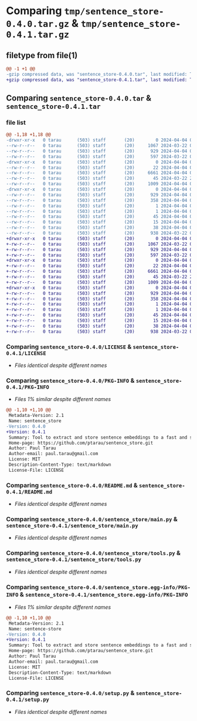 # Comparing `tmp/sentence_store-0.4.0.tar.gz` & `tmp/sentence_store-0.4.1.tar.gz`

## filetype from file(1)

```diff
@@ -1 +1 @@
-gzip compressed data, was "sentence_store-0.4.0.tar", last modified: Thu Apr  4 03:06:56 2024, max compression
+gzip compressed data, was "sentence_store-0.4.1.tar", last modified: Thu Apr  4 03:27:50 2024, max compression
```

## Comparing `sentence_store-0.4.0.tar` & `sentence_store-0.4.1.tar`

### file list

```diff
@@ -1,18 +1,18 @@
-drwxr-xr-x   0 tarau      (503) staff       (20)        0 2024-04-04 03:06:56.786668 sentence_store-0.4.0/
--rw-r--r--   0 tarau      (503) staff       (20)     1067 2024-03-22 00:56:36.000000 sentence_store-0.4.0/LICENSE
--rw-r--r--   0 tarau      (503) staff       (20)      929 2024-04-04 03:06:56.786413 sentence_store-0.4.0/PKG-INFO
--rw-r--r--   0 tarau      (503) staff       (20)      597 2024-03-22 02:11:02.000000 sentence_store-0.4.0/README.md
-drwxr-xr-x   0 tarau      (503) staff       (20)        0 2024-04-04 03:06:56.784336 sentence_store-0.4.0/sentence_store/
--rw-r--r--   0 tarau      (503) staff       (20)       22 2024-04-04 03:06:51.000000 sentence_store-0.4.0/sentence_store/__init__.py
--rw-r--r--   0 tarau      (503) staff       (20)     6661 2024-04-04 02:45:15.000000 sentence_store-0.4.0/sentence_store/main.py
--rw-r--r--   0 tarau      (503) staff       (20)       45 2024-03-22 21:22:17.000000 sentence_store-0.4.0/sentence_store/requirements.txt
--rw-r--r--   0 tarau      (503) staff       (20)     1009 2024-04-04 02:08:24.000000 sentence_store-0.4.0/sentence_store/tools.py
-drwxr-xr-x   0 tarau      (503) staff       (20)        0 2024-04-04 03:06:56.786015 sentence_store-0.4.0/sentence_store.egg-info/
--rw-r--r--   0 tarau      (503) staff       (20)      929 2024-04-04 03:06:56.000000 sentence_store-0.4.0/sentence_store.egg-info/PKG-INFO
--rw-r--r--   0 tarau      (503) staff       (20)      358 2024-04-04 03:06:56.000000 sentence_store-0.4.0/sentence_store.egg-info/SOURCES.txt
--rw-r--r--   0 tarau      (503) staff       (20)        1 2024-04-04 03:06:56.000000 sentence_store-0.4.0/sentence_store.egg-info/dependency_links.txt
--rw-r--r--   0 tarau      (503) staff       (20)        1 2024-04-04 03:06:56.000000 sentence_store-0.4.0/sentence_store.egg-info/not-zip-safe
--rw-r--r--   0 tarau      (503) staff       (20)       45 2024-04-04 03:06:56.000000 sentence_store-0.4.0/sentence_store.egg-info/requires.txt
--rw-r--r--   0 tarau      (503) staff       (20)       15 2024-04-04 03:06:56.000000 sentence_store-0.4.0/sentence_store.egg-info/top_level.txt
--rw-r--r--   0 tarau      (503) staff       (20)       38 2024-04-04 03:06:56.786770 sentence_store-0.4.0/setup.cfg
--rw-r--r--   0 tarau      (503) staff       (20)      938 2024-03-22 02:06:24.000000 sentence_store-0.4.0/setup.py
+drwxr-xr-x   0 tarau      (503) staff       (20)        0 2024-04-04 03:27:50.059726 sentence_store-0.4.1/
+-rw-r--r--   0 tarau      (503) staff       (20)     1067 2024-03-22 00:56:36.000000 sentence_store-0.4.1/LICENSE
+-rw-r--r--   0 tarau      (503) staff       (20)      929 2024-04-04 03:27:50.059450 sentence_store-0.4.1/PKG-INFO
+-rw-r--r--   0 tarau      (503) staff       (20)      597 2024-03-22 02:11:02.000000 sentence_store-0.4.1/README.md
+drwxr-xr-x   0 tarau      (503) staff       (20)        0 2024-04-04 03:27:50.057275 sentence_store-0.4.1/sentence_store/
+-rw-r--r--   0 tarau      (503) staff       (20)       22 2024-04-04 03:27:31.000000 sentence_store-0.4.1/sentence_store/__init__.py
+-rw-r--r--   0 tarau      (503) staff       (20)     6661 2024-04-04 02:45:15.000000 sentence_store-0.4.1/sentence_store/main.py
+-rw-r--r--   0 tarau      (503) staff       (20)       45 2024-03-22 21:22:17.000000 sentence_store-0.4.1/sentence_store/requirements.txt
+-rw-r--r--   0 tarau      (503) staff       (20)     1009 2024-04-04 02:08:24.000000 sentence_store-0.4.1/sentence_store/tools.py
+drwxr-xr-x   0 tarau      (503) staff       (20)        0 2024-04-04 03:27:50.059008 sentence_store-0.4.1/sentence_store.egg-info/
+-rw-r--r--   0 tarau      (503) staff       (20)      929 2024-04-04 03:27:49.000000 sentence_store-0.4.1/sentence_store.egg-info/PKG-INFO
+-rw-r--r--   0 tarau      (503) staff       (20)      358 2024-04-04 03:27:50.000000 sentence_store-0.4.1/sentence_store.egg-info/SOURCES.txt
+-rw-r--r--   0 tarau      (503) staff       (20)        1 2024-04-04 03:27:50.000000 sentence_store-0.4.1/sentence_store.egg-info/dependency_links.txt
+-rw-r--r--   0 tarau      (503) staff       (20)        1 2024-04-04 03:27:50.000000 sentence_store-0.4.1/sentence_store.egg-info/not-zip-safe
+-rw-r--r--   0 tarau      (503) staff       (20)       45 2024-04-04 03:27:50.000000 sentence_store-0.4.1/sentence_store.egg-info/requires.txt
+-rw-r--r--   0 tarau      (503) staff       (20)       15 2024-04-04 03:27:50.000000 sentence_store-0.4.1/sentence_store.egg-info/top_level.txt
+-rw-r--r--   0 tarau      (503) staff       (20)       38 2024-04-04 03:27:50.059832 sentence_store-0.4.1/setup.cfg
+-rw-r--r--   0 tarau      (503) staff       (20)      938 2024-03-22 02:06:24.000000 sentence_store-0.4.1/setup.py
```

### Comparing `sentence_store-0.4.0/LICENSE` & `sentence_store-0.4.1/LICENSE`

 * *Files identical despite different names*

### Comparing `sentence_store-0.4.0/PKG-INFO` & `sentence_store-0.4.1/PKG-INFO`

 * *Files 1% similar despite different names*

```diff
@@ -1,10 +1,10 @@
 Metadata-Version: 2.1
 Name: sentence_store
-Version: 0.4.0
+Version: 0.4.1
 Summary: Tool to extract and store sentence embeddings to a fast and scalable vector db
 Home-page: https://github.com/ptarau/sentence_store.git
 Author: Paul Tarau
 Author-email: paul.tarau@gmail.com
 License: MIT
 Description-Content-Type: text/markdown
 License-File: LICENSE
```

### Comparing `sentence_store-0.4.0/README.md` & `sentence_store-0.4.1/README.md`

 * *Files identical despite different names*

### Comparing `sentence_store-0.4.0/sentence_store/main.py` & `sentence_store-0.4.1/sentence_store/main.py`

 * *Files identical despite different names*

### Comparing `sentence_store-0.4.0/sentence_store/tools.py` & `sentence_store-0.4.1/sentence_store/tools.py`

 * *Files identical despite different names*

### Comparing `sentence_store-0.4.0/sentence_store.egg-info/PKG-INFO` & `sentence_store-0.4.1/sentence_store.egg-info/PKG-INFO`

 * *Files 1% similar despite different names*

```diff
@@ -1,10 +1,10 @@
 Metadata-Version: 2.1
 Name: sentence-store
-Version: 0.4.0
+Version: 0.4.1
 Summary: Tool to extract and store sentence embeddings to a fast and scalable vector db
 Home-page: https://github.com/ptarau/sentence_store.git
 Author: Paul Tarau
 Author-email: paul.tarau@gmail.com
 License: MIT
 Description-Content-Type: text/markdown
 License-File: LICENSE
```

### Comparing `sentence_store-0.4.0/setup.py` & `sentence_store-0.4.1/setup.py`

 * *Files identical despite different names*

